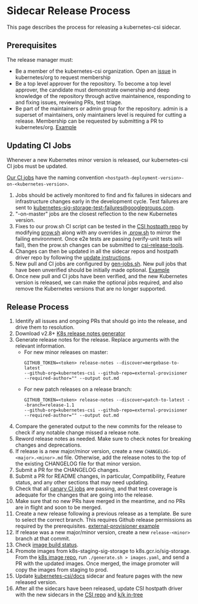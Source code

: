 # Sidecar Release Process

This page describes the process for releasing a kubernetes-csi sidecar.

## Prerequisites

The release manager must:

* Be a member of the kubernetes-csi organization. Open an
  [issue](https://github.com/kubernetes/org/issues/new?assignees=&labels=area%2Fgithub-membership&template=membership.md&title=REQUEST%3A+New+membership+for+%3Cyour-GH-handle%3E) in
  kubernetes/org to request membership
* Be a top level approver for the repository. To become a top level approver,
  the candidate must demonstrate ownership and deep knowledge of the repository
  through active maintainence, responding to and fixing issues, reviewing PRs,
  test triage.
* Be part of the maintainers or admin group for the repository. admin is a
  superset of maintainers, only maintainers level is required for cutting a
  release.  Membership can be requested by submitting a PR to kubernetes/org.
  [Example](https://github.com/kubernetes/org/pull/1467)

## Updating CI Jobs
Whenever a new Kubernetes minor version is released, our kubernetes-csi CI jobs
must be updated.

[Our CI jobs](https://k8s-testgrid.appspot.com/sig-storage-csi-ci) have the
naming convention `<hostpath-deployment-version>-on-<kubernetes-version>`.

1. Jobs should be actively monitored to find and fix failures in sidecars and
   infrastructure changes early in the development cycle. Test failures are sent
   to kubernetes-sig-storage-test-failures@googlegroups.com.
1. "-on-master" jobs are the closest reflection to the new Kubernetes version.
1. Fixes to our prow.sh CI script can be tested in the [CSI hostpath
   repo](https://github.com/kubernetes-csi/csi-driver-host-path) by modifying
   [prow.sh](https://github.com/kubernetes-csi/csi-driver-host-path/blob/master/release-tools/prow.sh)
   along with any overrides in
   [.prow.sh](https://github.com/kubernetes-csi/csi-driver-host-path/blob/master/.prow.sh)
   to mirror the failing environment. Once e2e tests are passing (verify-unit tests
   will fail), then the prow.sh changes can be submitted to [csi-release-tools](https://github.com/kubernetes-csi/csi-release-tools).
1. Changes can then be updated in all the sidecar repos and hostpath driver repo
   by following the [update
   instructions](https://github.com/kubernetes-csi/csi-release-tools/blob/master/README.md#sharing-and-updating).
1. New pull and CI jobs are configured by
   [gen-jobs.sh](https://github.com/kubernetes/test-infra/blob/master/config/jobs/kubernetes-csi/gen-jobs.sh).
   New pull jobs that have been unverified should be initially made optional.
   [Example](https://github.com/kubernetes/test-infra/pull/15055)
1. Once new pull and CI jobs have been verified, and the new Kubernetes version
   is released, we can make the optional jobs required, and also remove the
   Kubernetes versions that are no longer supported.

## Release Process
1. Identify all issues and ongoing PRs that should go into the release, and
  drive them to resolution.
1. Download v2.8+ [K8s release notes
  generator](https://github.com/kubernetes/release/tree/master/cmd/release-notes)
1. Generate release notes for the release. Replace arguments with the relevant
  information.
    * For new minor releases on master:
        ```
        GITHUB_TOKEN=<token> release-notes --discover=mergebase-to-latest
        --github-org=kubernetes-csi --github-repo=external-provisioner
        --required-author="" --output out.md
        ```
    * For new patch releases on a release branch:
        ```
        GITHUB_TOKEN=<token> release-notes --discover=patch-to-latest --branch=release-1.1
        --github-org=kubernetes-csi --github-repo=external-provisioner
        --required-author="" --output out.md
        ```
1. Compare the generated output to the new commits for the release to check if
   any notable change missed a release note.
1. Reword release notes as needed. Make sure to check notes for breaking
   changes and deprecations.
1. If release is a new major/minor version, create a new `CHANGELOG-<major>.<minor>.md`
   file. Otherwise, add the release notes to the top of the existing CHANGELOG
   file for that minor version.
1. Submit a PR for the CHANGELOG changes.
1. Submit a PR for README changes, in particular, Compatibility, Feature status,
   and any other sections that may need updating.
1. Check that all [canary CI
  jobs](https://k8s-testgrid.appspot.com/sig-storage-csi-ci) are passing,
  and that test coverage is adequate for the changes that are going into the release.
1. Make sure that no new PRs have merged in the meantime, and no PRs are in
   flight and soon to be merged.
1. Create a new release following a previous release as a template. Be sure to select the correct
   branch. This requires Github release permissions as required by the prerequisites.
   [external-provisioner example](https://github.com/kubernetes-csi/external-provisioner/releases/new)
1. If release was a new major/minor version, create a new `release-<minor>`
   branch at that commit.
1. Check [image build status](https://k8s-testgrid.appspot.com/sig-storage-image-build).
1. Promote images from k8s-staging-sig-storage to k8s.gcr.io/sig-storage. From
   the [k8s image
   repo](https://github.com/kubernetes/k8s.io/tree/main/k8s.gcr.io/images/k8s-staging-sig-storage),
   run `./generate.sh > images.yaml`, and send a PR with the updated images.
   Once merged, the image promoter will copy the images from staging to prod.
1. Update [kubernetes-csi/docs](https://github.com/kubernetes-csi/docs) sidecar
   and feature pages with the new released version.
1. After all the sidecars have been released, update
   CSI hostpath driver with the new sidecars in the [CSI repo](https://github.com/kubernetes-csi/csi-driver-host-path/tree/master/deploy)
   and [k/k
   in-tree](https://github.com/kubernetes/kubernetes/tree/master/test/e2e/testing-manifests/storage-csi/hostpath/hostpath)
